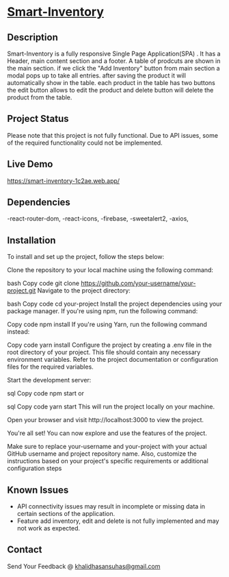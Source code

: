 # [Smart-Inventory](https://smart-inventory-1c2ae.web.app/) 

## Description
Smart-Inventory is a fully responsive Single Page Application(SPA)  . It has a Header, main content section and a footer. A table of prodcuts are shown in the main section. if we click the "Add Inventory" button from main section a modal pops up to take all entries. after saving the product it will automatically show in the table. each product in the table has two buttons the edit button allows to edit the product and delete button will delete the product from the table. 

## Project Status
Please note that this project is not fully functional. Due to API issues, some of the required functionality could not be implemented.

## Live Demo
https://smart-inventory-1c2ae.web.app/ 

## Dependencies
-react-router-dom,
-react-icons,
-firebase,
-sweetalert2,
-axios,

## Installation
To install and set up the project, follow the steps below:

Clone the repository to your local machine using the following command:

bash
Copy code
git clone https://github.com/your-username/your-project.git
Navigate to the project directory:

bash
Copy code
cd your-project
Install the project dependencies using your package manager. If you're using npm, run the following command:

Copy code
npm install
If you're using Yarn, run the following command instead:

Copy code
yarn install
Configure the project by creating a .env file in the root directory of your project. This file should contain any necessary environment variables. Refer to the project documentation or configuration files for the required variables.

Start the development server:

sql
Copy code
npm start
or

sql
Copy code
yarn start
This will run the project locally on your machine.

Open your browser and visit http://localhost:3000 to view the project.

You're all set! You can now explore and use the features of the project.

Make sure to replace your-username and your-project with your actual GitHub username and project repository name. Also, customize the instructions based on your project's specific requirements or additional configuration steps



## Known Issues
- API connectivity issues may result in incomplete or missing data in certain sections of the application.
- Feature add inventory, edit and delete is not fully implemented and may not work as expected.



## Contact
Send Your Feedback @ khalidhasansuhas@gmail.com
